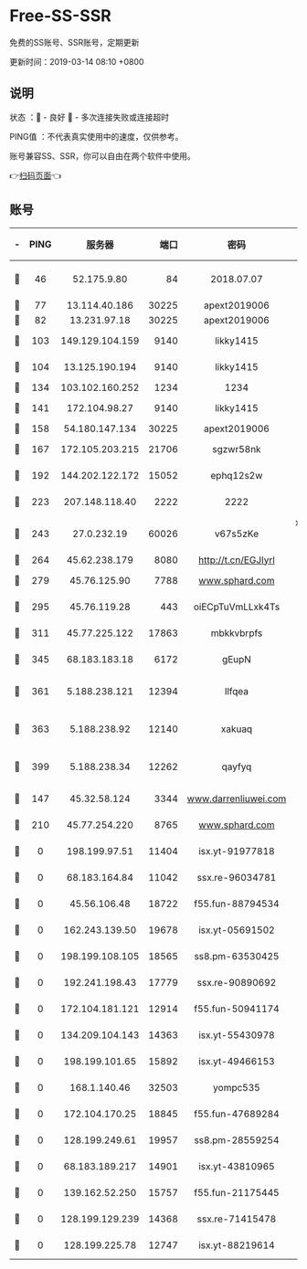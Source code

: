 # Free-SS-SSR

免费的SS账号、SSR账号，定期更新

更新时间：2019-03-14 08:10 +0800

## 说明

状态     ：🙂 - 良好 🙁 - 多次连接失败或连接超时

PING值   ：不代表真实使用中的速度，仅供参考。

账号兼容SS、SSR，你可以自由在两个软件中使用。

👉[扫码页面](https://liesauer.github.io/Free-SS-SSR/)👈

## 账号

|-|PING|服务器|端口|密码|加密方式|区域|
|:----:|:----:|:-----:|-----:|:----:|:----:|:----:|
|🙂|46|52.175.9.80|84|2018.07.07|chacha20-ietf-poly1305|HK|
|🙂|77|13.114.40.186|30225|apext2019006|chacha20|JP|
|🙂|82|13.231.97.18|30225|apext2019006|chacha20|JP|
|🙂|103|149.129.104.159|9140|likky1415|aes-256-cfb|HK|
|🙂|104|13.125.190.194|9140|likky1415|aes-256-cfb|KR|
|🙂|134|103.102.160.252|1234|1234|rc4-md5|JP|
|🙂|141|172.104.98.27|9140|likky1415|aes-256-cfb|JP|
|🙂|158|54.180.147.134|30225|apext2019006|chacha20|KR|
|🙂|167|172.105.203.215|21706|sgzwr58nk|aes-256-cfb|JP|
|🙂|192|144.202.122.172|15052|ephq12s2w|aes-256-cfb|US|
|🙂|223|207.148.118.40|2222|2222|aes-256-cfb|SG|
|🙂|243|27.0.232.19|60026|v67s5zKe|xchacha20-ietf-poly1305|HK|
|🙂|264|45.62.238.179|8080|http://t.cn/EGJIyrl|rc4-md5|CA|
|🙂|279|45.76.125.90|7788|www.sphard.com|aes-256-cfb|AU|
|🙂|295|45.76.119.28|443|oiECpTuVmLLxk4Ts|aes-256-cfb|AU|
|🙂|311|45.77.225.122|17863|mbkkvbrpfs|aes-256-cfb|GB|
|🙂|345|68.183.183.18|6172|gEupN|aes-256-cfb|SG|
|🙂|361|5.188.238.121|12394|llfqea|chacha20-ietf-poly1305|BR|
|🙂|363|5.188.238.92|12140|xakuaq|chacha20-ietf-poly1305|BR|
|🙂|399|5.188.238.34|12262|qayfyq|chacha20-ietf-poly1305|BR|
|🙂|147|45.32.58.124|3344|www.darrenliuwei.com|aes-256-cfb|JP|
|🙂|210|45.77.254.220|8765|www.sphard.com|aes-256-cfb|SG|
|🙁|0|198.199.97.51|11404|isx.yt-91977818|aes-256-cfb|US|
|🙁|0|68.183.164.84|11042|ssx.re-96034781|aes-256-cfb|US|
|🙁|0|45.56.106.48|18722|f55.fun-88794534|aes-256-cfb|US|
|🙁|0|162.243.139.50|19678|isx.yt-05691502|aes-256-cfb|US|
|🙁|0|198.199.108.105|18565|ss8.pm-63530425|aes-256-cfb|US|
|🙁|0|192.241.198.43|17779|ssx.re-90890692|aes-256-cfb|US|
|🙁|0|172.104.181.121|12914|f55.fun-50941174|aes-256-cfb|SG|
|🙁|0|134.209.104.143|14363|isx.yt-55430978|aes-256-cfb|SG|
|🙁|0|198.199.101.65|15892|isx.yt-49466153|aes-256-cfb|US|
|🙁|0|168.1.140.46|32503|yompc535|aes-256-cfb|AU|
|🙁|0|172.104.170.25|18845|f55.fun-47689284|aes-256-cfb|SG|
|🙁|0|128.199.249.61|19957|ss8.pm-28559254|aes-256-cfb|SG|
|🙁|0|68.183.189.217|14901|isx.yt-43810965|aes-256-cfb|SG|
|🙁|0|139.162.52.250|15757|f55.fun-21175445|aes-256-cfb|SG|
|🙁|0|128.199.129.239|14368|ssx.re-71415478|aes-256-cfb|SG|
|🙁|0|128.199.225.78|12747|isx.yt-88219614|aes-256-cfb|SG|

